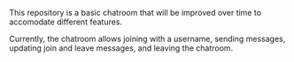 This repository is a basic chatroom that will be improved over time to accomodate different features.

Currently, the chatroom allows joining with a username, sending messages, updating join and leave messages, and leaving the chatroom.
